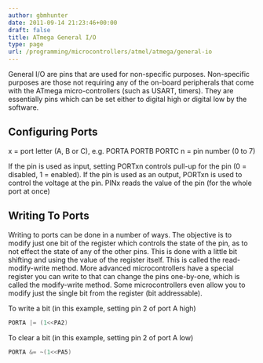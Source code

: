 ```yaml
---
author: gbmhunter
date: 2011-09-14 21:23:46+00:00
draft: false
title: ATmega General I/O
type: page
url: /programming/microcontrollers/atmel/atmega/general-io
---
```


General I/O are pins that are used for non-specific purposes. Non-specific purposes are those not requiring any of the on-board peripherals that come with the ATmega micro-controllers (such as USART, timers). They are essentially pins which can be set either to digital high or digital low by the software.

## Configuring Ports

x = port letter (A, B or C), e.g. PORTA PORTB PORTC
n = pin number (0 to 7)

If the pin is used as input, setting PORTxn  controls pull-up for the pin (0 = disabled, 1 = enabled). If the pin is used as an output, PORTxn  is used to control the voltage at the pin. PINx  reads the value of the pin (for the whole port at once)

## Writing To Ports


Writing to ports can be done in a number of ways. The objective is to modify just one bit of the register which controls the state of the pin, as to not effect the state of any of the other pins. This is done with a little bit shifting and using the value of the register itself. This is called the read-modify-write method. More advanced microcontrollers have a special register you can write to that can change the pins one-by-one, which is called the modify-write method. Some microcontrollers even allow you to modify just the single bit from the register (bit addressable).

To write a bit (in this example, setting pin 2 of port A high)

```c
PORTA |= (1<<PA2)
```

To clear a bit (in this example, setting pin 2 of port A low)

```c 
PORTA &= ~(1<<PA5)
```